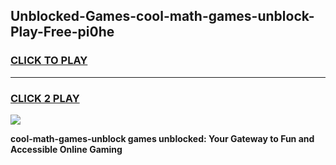 
## Unblocked-Games-cool-math-games-unblock-Play-Free-pi0he
<h3>
<a href="https://premium76.site?title=cool-math-games-unblock&ref=22A">CLICK TO PLAY</a></h3>
<hr>

<h3>
<a href="https://premium76.site?title=cool-math-games-unblock&ref=22A">CLICK 2 PLAY</a>
  
</h3>

<a href="https://premium76.site?title=cool-math-games-unblock&ref=22A"><img src="https://clearcache.store/games.png"></a>


**cool-math-games-unblock games unblocked: Your Gateway to Fun and Accessible Online Gaming**
